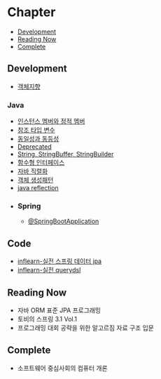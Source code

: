 # Chapter

- [Development](#Development)
- [Reading Now](#Reading-Now)
- [Complete](#Complete)

## Development

- [객체지향](https://github.com/glay415/backend-database/blob/main/theory/development/%EA%B0%9D%EC%B2%B4%EC%A7%80%ED%96%A5.md)
### Java
- [인스턴스 멤버와 정적 멤버](https://github.com/glay415/backend-database/blob/main/theory/development/java/%EC%9D%B8%EC%8A%A4%ED%84%B4%ED%8A%B8%20%EB%A9%A4%EB%B2%84%2C%20%EC%A0%95%EC%A0%81%20%EB%A9%A4%EB%B2%84.md)
- [참조 타입 변수](https://github.com/glay415/backend-database/blob/main/theory/development/java/Reference%20Variable.md)
- [동일성과 동등성](https://github.com/glay415/backend-database/blob/main/theory/development/java/%EB%8F%99%EC%9D%BC%EC%84%B1%EA%B3%BC%20%EB%8F%99%EB%93%B1%EC%84%B1.md)
- [Deprecated](https://github.com/glay415/backend-database/blob/main/theory/development/java/Deprecated.md)
- [String, StringBuffer, StringBuilder](https://github.com/glay415/backend-database/blob/main/theory/development/java/String%2C%20StringBuffer%2C%20StringBuilder.md)
- [함수형 인터페이스](https://github.com/glay415/backend-database/blob/main/theory/development/java/%ED%95%A8%EC%88%98%ED%98%95%20%EC%9D%B8%ED%84%B0%ED%8E%98%EC%9D%B4%EC%8A%A4.md)
- [자바 직렬화](https://github.com/glay415/backend-database/blob/main/theory/development/java/%EC%9E%90%EB%B0%94%20%EC%A7%81%EB%A0%AC%ED%99%94.md)
- [객체 생성패턴](https://github.com/glay415/backend-database/blob/main/theory/development/java/%EA%B0%9D%EC%B2%B4%20%EC%83%9D%EC%84%B1%20%ED%8C%A8%ED%84%B4.md)
- [java reflection](https://github.com/glay415/backend-database/blob/main/theory/development/java/Java%20Reflection.md)
- ### Spring
  - [@SpringBootApplication](https://github.com/glay415/backend-database/blob/main/theory/development/java/spring/%40SpringBootApplication.md)
## Code
- [inflearn-실전 스프링 데이터 jpa](https://github.com/glay415/backend-database/tree/main/code/springboot/data-jpa)
- [inflearn-실전 querydsl](https://github.com/glay415/backend-database/tree/main/code/springboot/querydsl)
## Reading Now
- 자바 ORM 표준 JPA 프로그래밍
- 토비의 스프링 3.1 Vol.1
- 프로그래밍 대회 공략을 위한 알고르짐 자료 구조 입문
## Complete
- 소프트웨어 중심사회의 컴퓨터 개론
